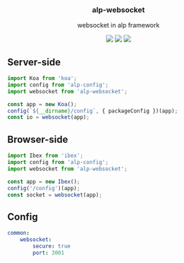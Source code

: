 <h3 align="center">
  alp-websocket
</h3>

<p align="center">
  websocket in alp framework
</p>

<p align="center">
  <a href="https://npmjs.org/package/alp-websocket"><img src="https://img.shields.io/npm/v/alp-websocket.svg?style=flat-square"></a>
  <a href="https://david-dm.org/alpjs/alp-websocket"><img src="https://david-dm.org/alpjs/alp-websocket.svg?style=flat-square"></a>
  <a href="https://dependencyci.com/github/alpjs/alp-websocket"><img src="https://dependencyci.com/github/alpjs/alp-websocket/badge?style=flat-square"></a>
</p>

## Server-side

```js
import Koa from 'koa';
import config from 'alp-config';
import websocket from 'alp-websocket';

const app = new Koa();
config(`${__dirname}/config`, { packageConfig })(app);
const io = websocket(app);
```


## Browser-side

```js
import Ibex from 'ibex';
import config from 'alp-config';
import websocket from 'alp-websocket';

const app = new Ibex();
config('/config')(app);
const socket = websocket(app);
```

## Config

```yaml
common:
    websocket:
        secure: true
        port: 3001
```
